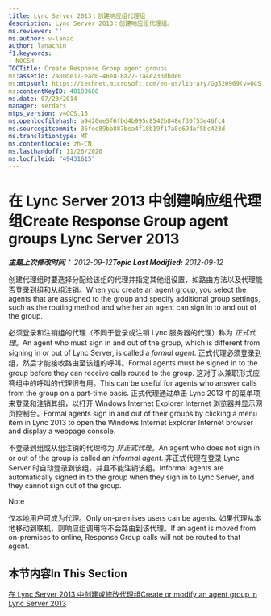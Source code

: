 ```yaml
---
title: Lync Server 2013：创建响应组代理组
description: Lync Server 2013：创建响应组代理组。
ms.reviewer: ''
ms.author: v-lanac
author: lanachin
f1.keywords:
- NOCSH
TOCTitle: Create Response Group agent groups
ms:assetid: 2a80de17-ead0-46e8-8a27-7a4e233dbde0
ms:mtpsurl: https://technet.microsoft.com/en-us/library/Gg520969(v=OCS.15)
ms:contentKeyID: 48183688
ms.date: 07/23/2014
manager: serdars
mtps_version: v=OCS.15
ms.openlocfilehash: a9420ee5f6fbd4b995c8542b848ef30f53e46fc4
ms.sourcegitcommit: 36fee89bb887bea4f18b19f17a8c69daf5bc423d
ms.translationtype: MT
ms.contentlocale: zh-CN
ms.lasthandoff: 11/26/2020
ms.locfileid: "49431615"
---
```

# <a name="create-response-group-agent-groups-lync-server-2013"></a><span data-ttu-id="4b8f5-103">在 Lync Server 2013 中创建响应组代理组</span><span class="sxs-lookup"><span data-stu-id="4b8f5-103">Create Response Group agent groups Lync Server 2013</span></span>

<div data-xmlns="http://www.w3.org/1999/xhtml">

<div class="topic" data-xmlns="http://www.w3.org/1999/xhtml" data-msxsl="urn:schemas-microsoft-com:xslt" data-cs="https://msdn.microsoft.com/">

<div data-asp="https://msdn2.microsoft.com/asp">



</div>

<div id="mainSection">

<div id="mainBody"><span data-ttu-id="4b8f5-104">

<span> </span></span><span class="sxs-lookup"><span data-stu-id="4b8f5-104">

<span> </span></span></span>

<span data-ttu-id="4b8f5-105">_**主题上次修改时间：** 2012-09-12_</span><span class="sxs-lookup"><span data-stu-id="4b8f5-105">_**Topic Last Modified:** 2012-09-12_</span></span>

<span data-ttu-id="4b8f5-106">创建代理组时要选择分配给该组的代理并指定其他组设置，如路由方法以及代理能否登录到组和从组注销。</span><span class="sxs-lookup"><span data-stu-id="4b8f5-106">When you create an agent group, you select the agents that are assigned to the group and specify additional group settings, such as the routing method and whether an agent can sign in to and out of the group.</span></span>

<span data-ttu-id="4b8f5-107">必须登录和注销组的代理（不同于登录或注销 Lync 服务器的代理）称为 *正式代理*。</span><span class="sxs-lookup"><span data-stu-id="4b8f5-107">An agent who must sign in and out of the group, which is different from signing in or out of Lync Server, is called a *formal agent*.</span></span> <span data-ttu-id="4b8f5-108">正式代理必须登录到组，然后才能接收路由至该组的呼叫。</span><span class="sxs-lookup"><span data-stu-id="4b8f5-108">Formal agents must be signed in to the group before they can receive calls routed to the group.</span></span> <span data-ttu-id="4b8f5-109">这对于以兼职形式应答组中的呼叫的代理很有用。</span><span class="sxs-lookup"><span data-stu-id="4b8f5-109">This can be useful for agents who answer calls from the group on a part-time basis.</span></span> <span data-ttu-id="4b8f5-110">正式代理通过单击 Lync 2013 中的菜单项来登录和注销其组，以打开 Windows Internet Explorer Internet 浏览器并显示网页控制台。</span><span class="sxs-lookup"><span data-stu-id="4b8f5-110">Formal agents sign in and out of their groups by clicking a menu item in Lync 2013 to open the Windows Internet Explorer Internet browser and display a webpage console.</span></span>

<span data-ttu-id="4b8f5-111">不登录到组或从组注销的代理称为 *非正式代理*。</span><span class="sxs-lookup"><span data-stu-id="4b8f5-111">An agent who does not sign in or out of the group is called an *informal agent*.</span></span> <span data-ttu-id="4b8f5-112">非正式代理在登录 Lync Server 时自动登录到该组，并且不能注销该组。</span><span class="sxs-lookup"><span data-stu-id="4b8f5-112">Informal agents are automatically signed in to the group when they sign in to Lync Server, and they cannot sign out of the group.</span></span>

<div>


> [!NOTE]  
> <span data-ttu-id="4b8f5-113">仅本地用户可成为代理。</span><span class="sxs-lookup"><span data-stu-id="4b8f5-113">Only on-premises users can be agents.</span></span> <span data-ttu-id="4b8f5-114">如果代理从本地移动到联机，则响应组调用将不会路由到该代理。</span><span class="sxs-lookup"><span data-stu-id="4b8f5-114">If an agent is moved from on-premises to online, Response Group calls will not be routed to that agent.</span></span>



</div>

<div>

## <a name="in-this-section"></a><span data-ttu-id="4b8f5-115">本节内容</span><span class="sxs-lookup"><span data-stu-id="4b8f5-115">In This Section</span></span>

[<span data-ttu-id="4b8f5-116">在 Lync Server 2013 中创建或修改代理组</span><span class="sxs-lookup"><span data-stu-id="4b8f5-116">Create or modify an agent group in Lync Server 2013</span></span>](lync-server-2013-create-or-modify-an-agent-group.md)

<span data-ttu-id="4b8f5-117"></div>

</div>

<span> </span>

</div>

</div>

</span><span class="sxs-lookup"><span data-stu-id="4b8f5-117"></div>

</div>

<span> </span>

</div>

</div>

</span></span></div>

